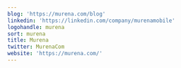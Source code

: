 ```yaml
---
blog: 'https://murena.com/blog'
linkedin: 'https://linkedin.com/company/murenamobile'
logohandle: murena
sort: murena
title: Murena
twitter: MurenaCom
website: 'https://murena.com/'
---
```

